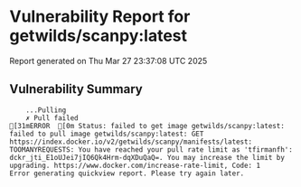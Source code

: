 # Vulnerability Report for getwilds/scanpy:latest

Report generated on Thu Mar 27 23:37:08 UTC 2025

## Vulnerability Summary

```
    ...Pulling
    ✗ Pull failed
[31mERROR  [0m Status: failed to get image getwilds/scanpy:latest: failed to pull image getwilds/scanpy:latest: GET https://index.docker.io/v2/getwilds/scanpy/manifests/latest: TOOMANYREQUESTS: You have reached your pull rate limit as 'tfirmanfh': dckr_jti_E1oUJei7jIQ6Qk4Hrm-dqXDuQaQ=. You may increase the limit by upgrading. https://www.docker.com/increase-rate-limit, Code: 1 
Error generating quickview report. Please try again later.
```
